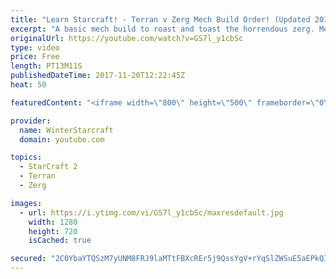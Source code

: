 ```yaml
---
title: "Learn Starcraft! - Terran v Zerg Mech Build Order! (Updated 2018)"
excerpt: "A basic mech build to roast and toast the horrendous zerg. Meant for lower level players looking for some direction! -- Watch live at https://www.twitch.tv/wintergaming"
originalUrl: https://youtube.com/watch?v=GS7l_y1cbSc
type: video
price: Free
length: PT13M11S
publishedDateTime: 2017-11-20T12:22:45Z
heat: 50

featuredContent: "<iframe width=\"800\" height=\"500\" frameborder=\"0\" src=\"https://www.youtube.com/embed/GS7l_y1cbSc\" allow=\"accelerometer; autoplay; encrypted-media; gyroscope; picture-in-picture\" allowfullscreen></iframe>"

provider:
  name: WinterStarcraft
  domain: youtube.com

topics:
  - StarCraft 2
  - Terran
  - Zerg

images:
  - url: https://i.ytimg.com/vi/GS7l_y1cbSc/maxresdefault.jpg
    width: 1280
    height: 720
    isCached: true

secured: "2C0YbaYTQSzM7yUNM8FRJ9laMTtFBXcREr5j9QssYgV+rYqSlZWSuE5aEPkQIUTOImnxZSwsUFWEmJryWXYaZQ4cbcENafqx/IDMGtE+VK+hL/+BU+V5giIh1JAipthsIZesDgByem1VOVzVwMEFye+4gzOPp6UULUAC2FTmya0/hZvJCZpi18aByyrpk1Fsq7umR4qrA1b/VQ+3nbC+IKFgnlpE+uezXKQSSoMsebZdX+osDaAcdeTd/RPDv/XOsV80gSsT2QhGKedjBiriiePp7uFTlTEl4K/Cs5ZVzVrYsXXc5U2RyA2AF9Ew1kbDgjR5+PAYp9vTh14UEXNtucaGO+/oZueCTZzU02+osQpcdmvEEg7QLV3E6aSe57WFaopecO5FdTSTwiURN3Kiq0fGq6cF/qMByKWz9tqItZo=;ka3OQh3357FkRo6w2iPC3g=="
---
```



